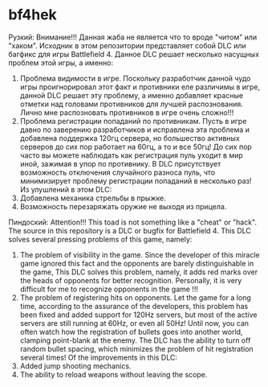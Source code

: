 # bf4hek
Рузкий:
Внимание!!!
Данная жаба не является что то вроде "читом" или "хаком".
Исходник в этом репозитории представляет собой DLC или багфикс для игры Battlefield 4.
Данное DLC решает несколько насущных проблем этой игры, а именно:
1. Проблема видимости в игре. Поскольку разработчик данной чудо игры проигнорировал этот факт и противники еле различимы в игре, 
данной DLC решает эту проблему, а именно добавляет красные отметки над головами противников для лучшей распознования. 
Лично мне распозновать противников в игре очень сложно!!!
2. Проблема регистрации попаданий по противникам. Пусть в игре давно по заверению разработчиков и исправлена эта проблема
и добавлена поддержка 120гц сервера, но большество активных серверов до сих пор работает на 60гц, а то и все 50гц!
До сих пор часто вы можете наблюдать как регистрация пуль уходит в мир иной, зажимая в упор по противнику.
В DLC присутствует возможность отключения случайного разноса пуль, что минимизирует проблему регистрации попаданий в несколько раз!
Из улушлений в этом DLC:
1. Добавлена механика стрельбы в прыжке. 
2. Возможность перезаряжать оружие не выходя из прицела.

Пиндоский:
Attention!!!
This toad is not something like a "cheat" or "hack".
The source in this repository is a DLC or bugfix for Battlefield 4.
This DLC solves several pressing problems of this game, namely:
1. The problem of visibility in the game. Since the developer of this miracle game ignored this fact and the opponents are barely distinguishable in the game,
This DLC solves this problem, namely, it adds red marks over the heads of opponents for better recognition.
Personally, it is very difficult for me to recognize opponents in the game !!!
2. The problem of registering hits on opponents. Let the game for a long time, according to the assurance of the developers, this problem has been fixed
and added support for 120Hz servers, but most of the active servers are still running at 60Hz, or even all 50Hz!
Until now, you can often watch how the registration of bullets goes into another world, clamping point-blank at the enemy.
The DLC has the ability to turn off random bullet spacing, which minimizes the problem of hit registration several times!
Of the improvements in this DLC:
1. Added jump shooting mechanics.
2. The ability to reload weapons without leaving the scope.
